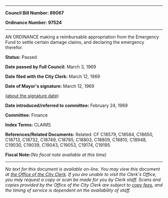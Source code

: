 

********

**Council Bill Number: 89067**
   
**Ordinance Number: 97524**
********

 AN ORDINANCE making a reimbursable appropriation from the Emergency Fund to settle certain damage claims, and declaring the emergency therefor.

**Status:** Passed
   
**Date passed by Full Council:** March 3, 1969
   
**Date filed with the City Clerk:** March 12, 1969
   
**Date of Mayor's signature:** March 12, 1969
   
[(about the signature date)](/~public/approvaldate.htm)
   
   
   
**Date introduced/referred to committee:** February 24, 1969
   
**Committee:** Finance
   
   
**Index Terms:** CLAIMS

**References/Related Documents:** Related: CF C18579, C18584, C18650, C18713, C18732, C18749, C18785, C18803, C18809, C18810, C18948, C19030, C19039, C19043, C19053, C19174, C19195

**Fiscal Note:**_(No fiscal note available at this time)_
********

_No text for this document is available on-line. You may view this document at [the Office of the City Clerk](http://www.seattle.gov/leg/clerk/contactUs.htm). If you are unable to visit the Clerk's Office, you may request a copy or scan be made for you by Clerk staff. Scans and copies provided by the Office of the City Clerk are subject to [copy fees](http://clerk.seattle.gov/~public/clerkfees.htm), and the timing of service is dependent on the availability of staff._

